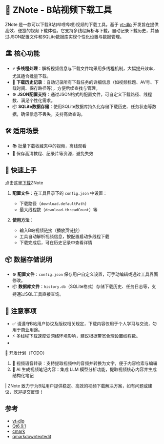 # 🤖 ZNote - B站视频下载工具

ZNote 是一款可以下载B站(哔哩哔哩)视频的下载工具，基于 [yt-dlp](https://github.com/yt-dlp/yt-dlp) 开发旨在提供高效、便捷的视频下载体验。它支持多线程解析与下载，自动记录下载历史，并通过JSON配置文件和SQLite数据库实现个性化设置与数据管理。


## 🏛 核心功能

- ⚡ **多线程处理**：解析视频信息与下载文件均采用多线程机制，大幅提升效率，尤其适合批量下载。
- 📝 **下载历史记录**：自动记录所有下载任务的详细信息（如视频标题、AV号、下载时间、保存路径等），方便后续查找与管理。
- ⚙️ **JSON配置支持**：通过JSON格式的配置文件，可自定义下载路径、线程数、满足个性化需求。
- 📦 **SQLite数据存储**：使用SQLite数据库持久化存储下载历史、任务状态等数据，确保信息不丢失，支持高效查询。


## 🛠️ 适用场景

- 📚 批量下载收藏夹中的视频，离线观看
- 🔗 保存高清教程、纪录片等资源，避免失效


## 📝 快速上手
点击这里[下载](https://github.com/1716285375/ZNote/releases/tag/Pre-ZNote)ZNote
1. **配置文件**：在工具目录下的 `config.json` 中设置：
   - 下载路径（`download.defaultPath`）
   - 最大线程数（`download.threadCount`）等

2. **使用方法**：
   - 输入B站视频链接（播放页链接）
   - 工具自动解析视频信息，按配置启动多线程下载
   - 下载完成后，可在历史记录中查看详情


## 📦 数据存储说明

- ⚙️ **配置文件**：`config.json` 保存用户自定义设置，可手动编辑或通过工具界面修改。
- 📦 **数据库文件**：`history.db`（SQLite格式）存储下载历史、任务日志等，支持通过SQL工具直接查询。


## 📝 注意事项

- ✅ 请遵守B站用户协议及版权相关规定，下载内容仅用于个人学习与交流，勿用于商业用途。
- ⚡ 多线程下载速度受网络环境影响，建议根据带宽合理设置线程数。
- 
🚀 开发计划（TODO）
1. 🎤 视频语音转录：支持提取视频中的音频并转换为文字，便于内容检索与编辑
2. 🤖 AI 生成视频笔记内容：集成 LLM 模型分析功能，提取视频核心内容并生成结构化笔记


| ZNote 致力于为B站用户提供稳定、高效的视频下载解决方案，如有问题或建议，欢迎提交反馈！
## 参考
* [yt-dlp](https://github.com/yt-dlp/yt-dlp) 
* [Qt6.9.1](https://doc.qt.io/qt-6/reference-overview.html)
* [cmark](https://github.com/commonmark/cmark)
* [qmarkdowntextedit](https://github.com/pbek/qmarkdowntextedit)
